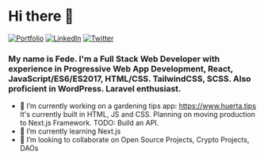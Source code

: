 # Hi there 👋

[![Portfolio](https://img.shields.io/badge/-Portfolio-success?style=for-the-badge)](https://www.federuffa.dev) [![LinkedIn](https://img.shields.io/badge/-LinkedIn-1687ce?style=for-the-badge&logo=linkedin)](https://www.linkedin.com/in/federicoruffa) [![Twitter](https://img.shields.io/badge/-Twitter-blueviolet?style=for-the-badge&logo=twitter&logoColor=white)](https://www.twitter.com/detashista)

### My name is Fede. I'm a Full Stack Web Developer with experience in Progressive Web App Development, React, JavaScript/ES6/ES2017, HTML/CSS. TailwindCSS, SCSS. Also proficient in WordPress. Laravel enthusiast.

- 🔭 I’m currently working on a gardening tips app: https://www.huerta.tips It's currently built in HTML, JS and CSS. Planning on moving production to Next.js Framework. TODO: Build an API.
- 🌱 I’m currently learning Next.js
- 👯 I’m looking to collaborate on Open Source Projects, Crypto Projects, DAOs

<!--
**elraffa/elraffa** is a ✨ _special_ ✨ repository because its `README.md` (this file) appears on your GitHub profile.

Here are some ideas to get you started:

- 🔭 I’m currently working on ...
- 🌱 I’m currently learning ...
- 👯 I’m looking to collaborate on ...
- 🤔 I’m looking for help with ...
- 💬 Ask me about ...
- 📫 How to reach me: ...
- 😄 Pronouns: ...
- ⚡ Fun fact: ...
-->
